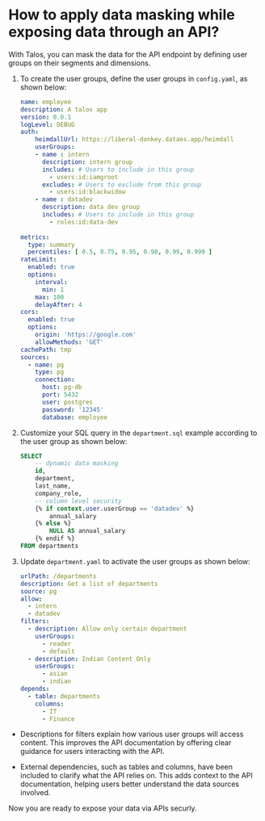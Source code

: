 # How to apply data masking while exposing data through an API?

With Talos, you can mask the data for the API endpoint by defining user groups on their segments and dimensions. 

1. To create the user groups, define the user groups in `config.yaml`, as shown below:
    
    ```yaml
    name: employee
    description: A talos app
    version: 0.0.1
    logLevel: DEBUG
    auth:
        heimdallUrl: https://liberal-donkey.dataos.app/heimdall
        userGroups: 
        - name : intern
          description: intern group
          includes: # Users to include in this group
            - users:id:iamgroot
          excludes: # Users to exclude from this group
            - users:id:blackwidow
        - name : datadev
          description: data dev group
          includes: # Users to include in this group
            - roles:id:data-dev
           
    metrics:
      type: summary
      percentiles: [ 0.5, 0.75, 0.95, 0.98, 0.99, 0.999 ]
    rateLimit:
      enabled: true
      options:
        interval:
          min: 1
        max: 100
        delayAfter: 4
    cors:
      enabled: true
      options:
        origin: 'https://google.com'
        allowMethods: 'GET'  
    cachePath: tmp       
    sources:
      - name: pg 
        type: pg
        connection:
          host: pg-db
          port: 5432
          user: postgres
          password: '12345'
          database: employee
    ```
    
2. Customize your SQL query in the `department.sql` example according to the user group as shown below:
    
    ```sql
    SELECT
        -- dynamic data masking
        id,
        department,
        last_name,
        company_role,
        -- column level security
        {% if context.user.userGroup == 'datadev' %}
            annual_salary
        {% else %}
            NULL AS annual_salary
        {% endif %}
    FROM departments
    ```
    
3. Update `department.yaml` to activate the user groups as shown below:
    
    ```yaml
    urlPath: /departments
    description: Get a list of departments
    source: pg
    allow:
      - intern
      - datadev
    filters:
      - description: Allow only certain department
        userGroups:
          - reader
          - default
      - description: Indian Content Only
        userGroups:
          - asian
          - indian
    depends:
      - table: departments
        columns:
          - IT
          - Finance
    ```

- Descriptions for filters explain how various user groups will access content. This improves the API documentation by offering clear guidance for users interacting with the API.

- External dependencies, such as tables and columns, have been included to clarify what the API relies on. This adds context to the API documentation, helping users better understand the data sources involved.

Now you are ready to expose your data via APIs securly.